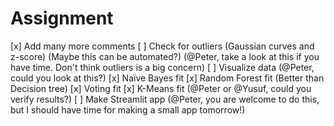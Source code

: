 # Assignment

[x] Add many more comments
[ ] Check for outliers (Gaussian curves and z-score) (Maybe this can be automated?) (@Peter, take a look at this if you have time. Don't think outliers is a big concern)
[ ] Visualize data (@Peter, could you look at this?)
[x] Naïve Bayes fit
[x] Random Forest fit (Better than Decision tree)
[x] Voting fit
[x] K-Means fit (@Peter or @Yusuf, could you verify results?)
[ ] Make Streamlit app (@Peter, you are welcome to do this, but I should have time for making a small app tomorrow!)
